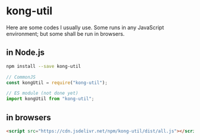 # kong-util

Here are some codes I usually use.
Some runs in any JavaScript environment;
but some shall be run in browsers.

## in Node.js

```bash
npm install --save kong-util
```

```js
// CommonJS
const kongUtil = require("kong-util");

// ES module (not done yet)
import kongUtil from "kong-util";
```

## in browsers
```html
<script src="https://cdn.jsdelivr.net/npm/kong-util/dist/all.js"></script>
```
